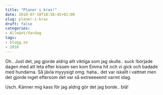 ```yaml
---
title: "Planer i kras!"
date: 2010-07-10T18:58:45+01:00
slug: planer-i-kras
draft: false
categories:
- Allmänt/Vardag
tags:
- blogg.se
- 2010
---
```

Oh.. Just det, jag gjorde aldrig allt viktiga som jag skulle.. suck !började dagen med att leta efter kissen sen kom Emma hit och vi gick och badade med hundarna. Så jävla myyysigt omg. haha.. det var iskallt i vattnet men det gjorde inget eftersom det var så extreeeeemt varmt idag.  
  
  
Usch. Känner mig kass för jag aldrig gör det jag borde.. blä!